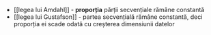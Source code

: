 - [[legea lui Amdahl]] - **proporția** părții secvențiale rămâne constantă
- [[legea lui Gustafson]] - partea secvențială rămâne constantă, deci proporția ei scade odată cu creșterea dimensiunii datelor